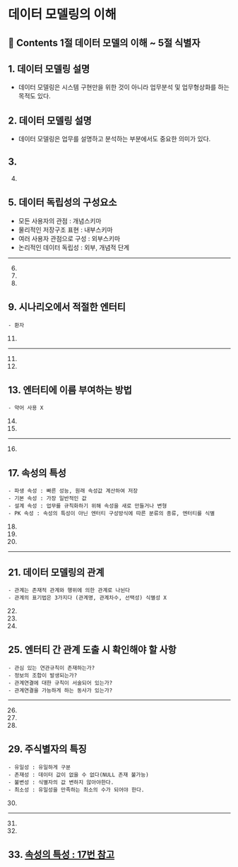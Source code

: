 # 데이터 모델링의 이해
**:book: Contents 1절 데이터 모델의 이해 ~ 5절 식별자**
---
## 1. 데이터 모델링 설명
   - 데이터 모델링은 시스템 구현만을 위한 것이 아니라 업무분석 및 업무형상화를 하는 목적도 있다.
## 2. 데이터 모델링 설명
   - 데이터 모델링은 업무를 설명하고 분석하는 부분에서도 중요한 의미가 있다.
## 3.
4.
## 5. 데이터 독립성의 구성요소
   - 모든 사용자의 관점 : 개념스키마
   - 물리적인 저장구조 표현 : 내부스키마
   - 여러 사용자 관점으로 구성 : 외부스키마
   - 논리적인 데이터 독립성 : 외부, 개념적 단계
---
6.
7.
8.
## 9. 시나리오에서 적절한 엔터티
    - 환자
11.
---
11.
12.
## 13. 엔터티에 이름 부여하는 방법
    - 약어 사용 X
14.
15.
---
16.
## 17. 속성의 특성
    - 파생 속성 : 빠른 성능, 원래 속성값 계산하여 저장
    - 기본 속성 : 가장 일반적인 값
    - 설계 속성 : 업무를 규칙화하기 위해 속성을 새로 만들거나 변형
    - PK 속성 : 속성의 특성이 아닌 엔터티 구성방식에 따른 분류의 종류, 엔터티를 식별
18.
19.
20.
---
## 21. 데이터 모델링의 관계
    - 관계는 존재적 관계와 행위에 의한 관계로 나뉜다
    - 관계의 표기법은 3가지다 (관계명, 관계차수, 선택성) 식별성 X
22.
23.
24.
## 25. 엔터티 간 관계 도출 시 확인해야 할 사항
    - 관심 있는 연관규칙이 존재하는가?
    - 정보의 조합이 발생되는가?
    - 관계연결에 대한 규칙이 서술되어 있는가?
    - 관계연결을 가능하게 하는 동사가 있는가?
---
26.
27.
28.
## 29. 주식별자의 특징
    - 유일성 : 유일하게 구분
    - 존재성 : 데이터 값이 없을 수 없다(NULL 존재 불가능)
    - 불변성 : 식별자의 값 변하지 않아야한다.
    - 최소성 : 유일성을 만족하는 최소의 수가 되어야 한다.
30.
---
31.
32.
## 33. [속성의 특성 : 17번 참고](#17-속성의-특성)
